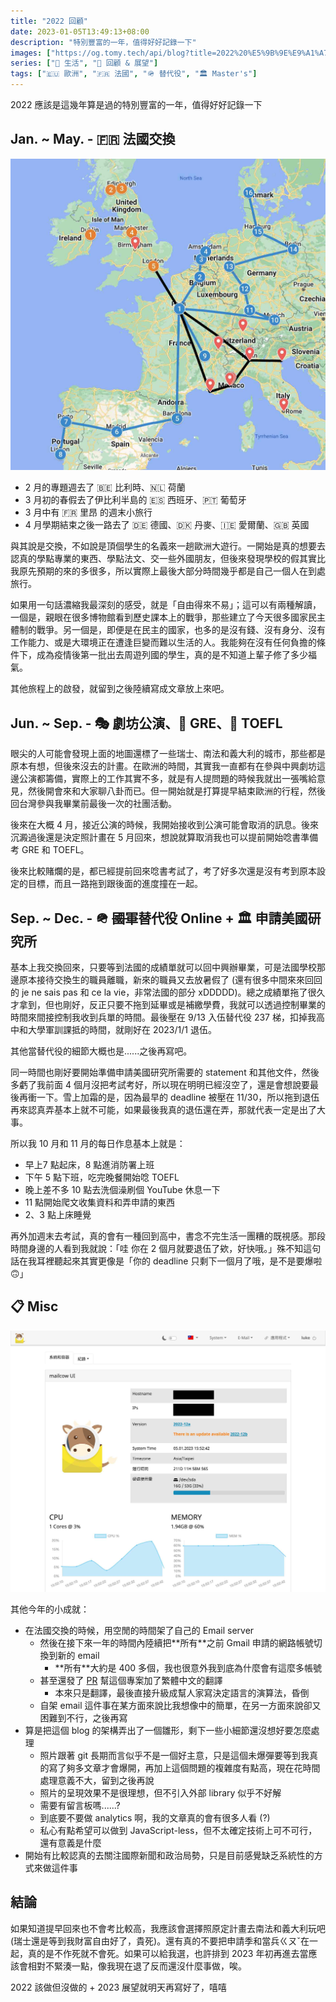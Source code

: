 ```yaml
---
title: "2022 回顧"
date: 2023-01-05T13:49:13+08:00
description: "特別豐富的一年，值得好好記錄一下"
images: ["https://og.tomy.tech/api/blog?title=2022%20%E5%9B%9E%E9%A1%A7"]
series: ["🍫 生活", "🔭 回顧 & 展望"]
tags: ["🇪🇺 歐洲", "🇫🇷 法國", "🪖 替代役", "🏛 Master's"]
---
```


2022 應該是這幾年算是過的特別豐富的一年，值得好好記錄一下

## Jan. ~ May. - 🇫🇷 法國交換

![🗺 歐洲旅程地圖](europe-plan.jpg "🗺 歐洲旅程地圖")

- 2 月的專題週去了 🇧🇪 比利時、🇳🇱 荷蘭
- 3 月初的春假去了伊比利半島的 🇪🇸 西班牙、🇵🇹 葡萄牙
- 3 月中有 🇫🇷 里昂 的週末小旅行
- 4 月學期結束之後一路去了 🇩🇪 德國、🇩🇰 丹麥、🇮🇪 愛爾蘭、🇬🇧 英國

與其說是交換，不如說是頂個學生的名義來一趟歐洲大遊行。一開始是真的想要去認真的學點專業的東西、學點法文、交一些外國朋友，但後來發現學校的假其實比我原先預期的來的多很多，所以實際上最後大部分時間幾乎都是自己一個人在到處旅行。

如果用一句話濃縮我最深刻的感受，就是「自由得來不易」；這可以有兩種解讀，一個是，親眼在很多博物館看到歷史課本上的戰爭，那些建立了今天很多國家民主體制的戰爭。另一個是，即便是在民主的國家，也多的是沒有錢、沒有身分、沒有工作能力、或是大環境正在遭逢巨變而難以生活的人。我能夠在沒有任何負擔的條件下，成為疫情後第一批出去周遊列國的學生，真的是不知道上輩子修了多少福氣。

其他旅程上的啟發，就留到之後陸續寫成文章放上來吧。

## Jun. ~ Sep. - 🎭 劇坊公演、📖 GRE、📖 TOEFL

眼尖的人可能會發現上面的地圖還標了一些瑞士、南法和義大利的城市，那些都是原本有想，但後來沒去的計畫。在歐洲的時間，其實我一直都有在參與中興劇坊這邊公演都籌備，實際上的工作其實不多，就是有人提問題的時候我就出一張嘴給意見，然後開會來和大家聊八卦而已。但一開始就是打算提早結束歐洲的行程，然後回台灣參與我畢業前最後一次的社團活動。

後來在大概 4 月，接近公演的時候，我開始接收到公演可能會取消的訊息。後來沉澱過後還是決定照計畫在 5 月回來，想說就算取消我也可以提前開始唸書準備考 GRE 和 TOEFL。

後來比較賭爛的是，都已經提前回來唸書考試了，考了好多次還是沒有考到原本設定的目標，而且一路拖到跟後面的進度撞在一起。

## Sep. ~ Dec. - 🪖 ~~國軍~~替代役 Online + 🏛 申請美國研究所

基本上我交換回來，只要等到法國的成績單就可以回中興辦畢業，可是法國學校那邊原本接待交換生的職員離職，新來的職員又去放暑假了 (還有很多中間來來回回的 je ne sais pas 和 ce la vie，非常法國的部分 xDDDDD)。總之成績單拖了很久才拿到，但也剛好，反正只要不拖到延畢或是補繳學費，我就可以透過控制畢業的時間來間接控制我收到兵單的時間。最後壓在 9/13 入伍替代役 237 梯，扣掉我高中和大學軍訓課抵的時間，就剛好在 2023/1/1 退伍。

其他當替代役的細節大概也是......之後再寫吧。

同一時間也剛好要開始準備申請美國研究所需要的 statement 和其他文件，然後多虧了我前面 4 個月沒把考試考好，所以現在明明已經沒空了，還是會想說要最後再衝一下。雪上加霜的是，因為最早的 deadline 被壓在 11/30，所以拖到退伍再來認真弄基本上就不可能，如果最後我真的退伍還在弄，那就代表一定是出了大事。

所以我 10 月和 11 月的每日作息基本上就是：

- 早上7 點起床，8 點進消防署上班
- 下午 5 點下班，吃完晚餐開始唸 TOEFL
- 晚上差不多 10 點去洗個澡刷個 YouTube 休息一下
- 11 點開始爬文收集資料和弄申請的東西
- 2、3 點上床睡覺

再外加週末去考試，真的會有一種回到高中，書念不完生活一團糟的既視感。那段時間身邊的人看到我就說：「哇 你在 2 個月就要退伍了欸，好快哦。」殊不知這句話在我耳裡聽起來其實更像是「你的 deadline 只剩下一個月了哦，是不是要爆啦 🙃」

## 📋 Misc

![🐮 Mailcow：我自架的 mail server](mailcow.jpg "🐮 Mailcow：我自架的 mail server")

其他今年的小成就：

- 在法國交換的時候，用空閒的時間架了自己的 Email server
  - 然後在接下來一年的時間內陸續把\*\*所有\*\*之前 Gmail 申請的網路帳號切換到新的 email
    - \*\*所有\*\*大約是 400 多個，我也很意外我到底為什麼會有這麼多帳號
  - 甚至還發了 [PR](https://github.com/mailcow/mailcow-dockerized/pull/4657) 幫這個專案加了繁體中文的翻譯
    - 本來只是翻譯，最後直接升級成幫人家寫決定語言的演算法，昏倒
  - 自架 email 這件事在某方面來說比我想像中的簡單，在另一方面來說卻又困難到不行，之後再寫
- 算是把這個 blog 的架構弄出了一個雛形，剩下一些小細節還沒想好要怎麼處理
  - 照片跟著 git 長期而言似乎不是一個好主意，只是這個未爆彈要等到我真的寫了夠多文章才會爆開，再加上這個問題的複雜度有點高，現在花時間處理意義不大，留到之後再說
  - 照片的呈現效果不是很理想，但不引入外部 library 似乎不好解
  - 需要有留言板嗎......?
  - 到底要不要做 analytics 啊，我的文章真的會有很多人看 (?)
  - 私心有點希望可以做到 JavaScript-less，但不太確定技術上可不可行，還有意義是什麼
- 開始有比較認真的去關注國際新聞和政治局勢，只是目前感覺缺乏系統性的方式來做這件事

## 結論

如果知道提早回來也不會考比較高，我應該會選擇照原定計畫去南法和義大利玩吧 (瑞士還是等到我財富自由好了，貴死)。還有真的不要把申請季和當兵ㄍㄡˇ在一起，真的是不作死就不會死。如果可以給我選，也許排到 2023 年初再進去當應該會相對不緊湊一點，像我現在退了反而還沒什麼事做，唉。

2022 該做但沒做的 + 2023 展望就明天再寫好了，嘻嘻
